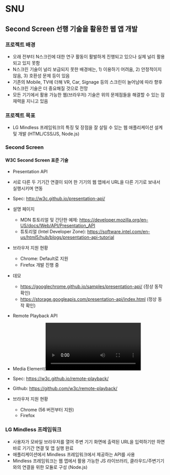 # SNU
## Second Screen 선행 기술을 활용한 웹 앱 개발

### 프로젝트 배경
- 오래 전부터 N스크린에 대한 연구 활동이 활발하게 진행되고 있으나 실제 널리 활용되고 있지 못함
- N스크린 기술이 널리 보급되지 못한 배경에는, 1) 이용하기 어려움, 2) 안정적이지 않음, 3) 호환성 문제 등이 있음
- 기존의 Mobile, TV에 더해 VR, Car, Signage 등의 스크린이 늘어남에 따라 향후 N스크린 기술은 더 중요해질 것으로 전망
- 모든 기기에서 활용 가능한 웹(브라우저) 기술은 위의 문제점들을 해결할 수 있는 잠재력을 지니고 있음

### 프로젝트 목표
- LG Mindless 프레임워크의 특징 및 장점을 잘 살릴 수 있는 웹 애플리케이션 설계 및 개발 (HTML/CSS/JS, Node.js)

### Second Screen
#### W3C Second Screen 표준 기술
- Presentation API
 - 서로 다른 두 기기간 연결이 되어 한 기기의 웹 앱에서 URL을 다른 기기로 보내서 실행시키며 연동
 - Spec: http://w3c.github.io/presentation-api/ 
 - 설명 페이지
   - MDN 튜토리얼 및 간단한 예제: https://developer.mozilla.org/en-US/docs/Web/API/Presentation_API
    - 튜토리얼 (Intel Developer Zone): https://software.intel.com/en-us/html5/hub/blogs/presentation-api-tutorial 
 - 브라우저 지원 현황
    - Chrome: Default로 지원
    - Firefox 개발 진행 중
 - 데모
    - https://googlechrome.github.io/samples/presentation-api/   (정상 동작 확인)
    - https://storage.googleapis.com/presentation-api/index.html  (정상 동작 확인)
  
- Remote Playback API
 - Media Element(<video>)를 웹 앱에서 다른 기기로 보내서 재생시키고 조작 가능
 - Spec: https://w3c.github.io/remote-playback/ 
 - Github: https://github.com/w3c/remote-playback/ 
 - 브라우저 지원 현황
    - Chrome (56 버전부터 지원)
    - Firefox

### LG Mindless 프레임워크
- 사용자가 모바일 브라우저를 열어 주변 기기 화면에 출력된 URL을 입력하기만 하면 바로 기기간 연결 및 앱 실행 완료
- 애플리케이션에서 Mindless 프레임워크에서 제공하는 API를 사용
- Mindless 프레임워크는 웹 앱에서 활용 가능한 JS 라이브러리, 클라우드/주변기기와의 연결을 위한 모듈로 구성 (Node.js)
